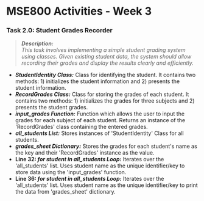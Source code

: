 # MSE800 Activities - Week 3
### **Task 2.0:** Student Grades Recorder
>***Description:***\
>  _This task involves implementing a simple student grading system using classes. Given existing student data, the system should allow recording their grades and display the results clearly and efficiently._
- **_StudentIdentity Class:_** Class for identifying the student. It contains two methods: 1) initializes the student information and 2) presents the student information.
- _**RecordGrades Class:**_ Class for storing the grades of each student. It contains two methods: 1) initializes the grades for three subjects and 2) presents the student grades.
- _**input_grades Function:**_ Function which allows the user to input the grades for each subject of each student. Returns an instance of the 'RecordGrades' class containing the entered grades.
- _**all_students List:**_ Stores instances of 'StudentIdentity' Class for all students.
- _**grades_sheet Dictionary:**_ Stores the grades for each student's name as the key and their 'RecordGrades' instance as the value.
- **Line 32: _for student in all_students Loop:_** Iterates over the 'all_students' list. Uses student name as the unique identifier/key to store data using the 'input_grades' function.
- **Line 36: _for student in all_students Loop:_** Iterates over the 'all_students' list. Uses student name as the unique identifier/key to print the data from 'grades_sheet' dictionary.
